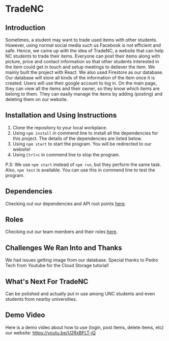 # TradeNC

## Introduction
Sometimes, a student may want to trade used items with other students. However, using normal social media such us Facebook is not efficient and safe. Hence, we came up with the idea of TradeNC, a website that can help NC students to trade their items. Everyone can post their items along with picture, price and contact information so that other students interested in the item could get in touch and setup meetings to deliever the item. We mainly built the project with React. We also used Firestore as our database. Our database will store all kinds of the information of the item once it is created. Users will use their google account to log in. On the main page, they can view all the items and their owner, so they know which items are belong to them. They can easily manage the items by adding (posting) and deleting them on our website.  

## Installation and Using Instructions
1. Clone the repository to your local workplace.
2. Using `npm install` in commend line to install all the dependencies for this project. The details of the dependencies are listed below.
3. Using `npm start` to start the program. You will be redirected to our website!
4. Using `Ctrl+c` in commend line to stop the program.

P.S: We use `npm start` instead of `npm run`, but they perform the same task. Also, `npm test` is available. You can use this in commend line to test the program.

## Dependencies
Checking out our dependencies and API root points [here](https://github.com/comp426-2022-fall/a99-Group04/blob/main/docs/endpoints.md).

## Roles
Checking out our team members and their roles [here](https://github.com/comp426-2022-fall/a99-Group04/blob/main/docs/roles.md).

## Challenges We Ran Into and Thanks
We had issues getting image from our database. Special thanks to Pedro Tech from Youtube for the Cloud Storage tutorial!

## What's Next For TradeNC
Can be polished and actually put in use among UNC students and even students from nearby universities.

## Demo Video
Here is a demo video about how to use (login, post items, delete items, etc) our website: 
https://youtu.be/U2RxBFLT-jQ
